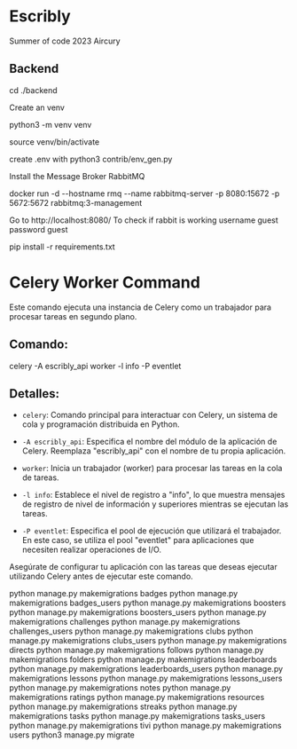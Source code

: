 # Escribly

Summer of code 2023 Aircury

## Backend

cd ./backend

Create an venv

python3 -m venv venv

source venv/bin/activate

create .env with
python3 contrib/env_gen.py

Install the Message Broker RabbitMQ

docker run -d --hostname rmq --name rabbitmq-server -p 8080:15672 -p 5672:5672 rabbitmq:3-management

Go to http://localhost:8080/ To check if rabbit is working
username guest
password guest

pip install -r requirements.txt

# Celery Worker Command

Este comando ejecuta una instancia de Celery como un trabajador para procesar tareas en segundo plano.

## Comando:

celery -A escribly_api worker -l info -P eventlet

## Detalles:

-   `celery`: Comando principal para interactuar con Celery, un sistema de cola y programación distribuida en Python.

-   `-A escribly_api`: Especifica el nombre del módulo de la aplicación de Celery. Reemplaza "escribly_api" con el nombre de tu propia aplicación.

-   `worker`: Inicia un trabajador (worker) para procesar las tareas en la cola de tareas.

-   `-l info`: Establece el nivel de registro a "info", lo que muestra mensajes de registro de nivel de información y superiores mientras se ejecutan las tareas.

-   `-P eventlet`: Especifica el pool de ejecución que utilizará el trabajador. En este caso, se utiliza el pool "eventlet" para aplicaciones que necesiten realizar operaciones de I/O.

Asegúrate de configurar tu aplicación con las tareas que deseas ejecutar utilizando Celery antes de ejecutar este comando.

python manage.py makemigrations badges
python manage.py makemigrations badges_users
python manage.py makemigrations boosters
python manage.py makemigrations boosters_users
python manage.py makemigrations challenges
python manage.py makemigrations challenges_users
python manage.py makemigrations clubs
python manage.py makemigrations clubs_users
python manage.py makemigrations directs
python manage.py makemigrations follows
python manage.py makemigrations folders
python manage.py makemigrations leaderboards
python manage.py makemigrations leaderboards_users
python manage.py makemigrations lessons
python manage.py makemigrations lessons_users
python manage.py makemigrations notes
python manage.py makemigrations ratings
python manage.py makemigrations resources
python manage.py makemigrations streaks
python manage.py makemigrations tasks
python manage.py makemigrations tasks_users
python manage.py makemigrations tivi
python manage.py makemigrations users
python3 manage.py migrate

